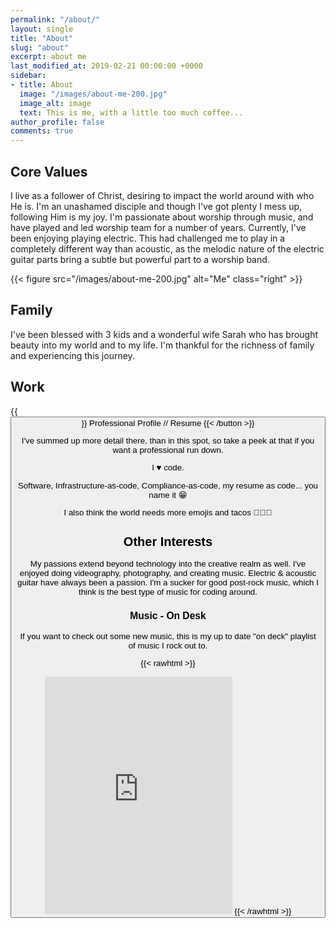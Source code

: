 ```yaml
---
permalink: "/about/"
layout: single
title: "About"
slug: "about"
excerpt: about me
last_modified_at: 2019-02-21 00:00:00 +0000
sidebar:
- title: About
  image: "/images/about-me-200.jpg"
  image_alt: image
  text: This is me, with a little too much coffee...
author_profile: false
comments: true
---
```

## Core Values

I live as a follower of Christ, desiring to impact the world around with who He is. I'm an unashamed disciple and though I've got plenty I mess up, following Him is my joy. I'm passionate about worship through music, and have played and led worship team for a number of years. Currently, I've been enjoying playing electric. This had challenged me to play in a completely different way than acoustic, as the melodic nature of the electric guitar parts bring a subtle but powerful part to a worship band.

{{< figure src="/images/about-me-200.jpg" alt="Me" class="right" >}}

## Family

I've been blessed with 3 kids and a wonderful wife Sarah who has brought beauty into my world and to my life. I'm thankful for the richness of family and experiencing this journey.

## Work

{{<button href="https://ceev.io/@sheldonhull" theme="success">}} Professional Profile // Resume {{< /button >}}

I've summed up more detail there, than in this spot, so take a peek at that if you want a professional run down.

I ♥ code.

Software, Infrastructure-as-code, Compliance-as-code, my resume as code... you name it 😁

I also think the world needs more emojis and tacos 🌮🌮🌮

## Other Interests

My passions extend beyond technology into the creative realm as well. I've enjoyed doing videography, photography, and creating music. Electric & acoustic guitar have always been a passion. I'm a sucker for good post-rock music, which I think is the best type of music for coding around.

### Music - On Desk

If you want to check out some new music, this is my up to date "on deck" playlist of music I rock out to.

{{< rawhtml >}}
<iframe src="https://open.spotify.com/embed/playlist/6iTEfldMfbgbuUwzSdib4X" width="300" height="380" frameborder="0" allowtransparency="true" allow="encrypted-media"></iframe>
{{< /rawhtml >}}

